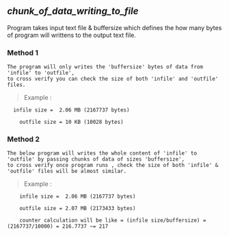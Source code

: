 ## ***chunk_of_data_writing_to_file***

 Program takes input text file & buffersize which defines the how many bytes of program will writtens to the output text file.
 
 ### Method 1
 
    The program will only writes the 'buffersize' bytes of data from 'infile' to 'outfile',
    to cross verify you can check the size of both 'infile' and 'outfile' files.
    
 > Example : 
 
      infile size =  2.06 MB (2167737 bytes)
        
	    outfile size = 10 KB (10028 bytes)
        
    
 ### Method 2 
 
    The below program will writes the whole content of 'infile' to 'outfile' by passing chunks of data of sizes 'buffersize',
    to cross verify once program runs , check the size of both 'infile' & 'outfile' files will be almost similar.
    
 > Example : 
 
	    infile size =  2.06 MB (2167737 bytes)
      
	    outfile size = 2.07 MB (2173433 bytes)
	
	    counter calculation will be like = (infile size/buffersize) = (2167737/10000) = 216.7737 ~= 217
